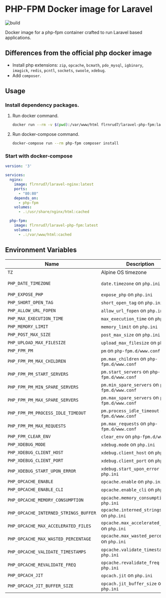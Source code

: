 # PHP-FPM Docker image for Laravel

![build](https://github.com/bl4ck-bird/docker-laravel-php-fpm/workflows/build/badge.svg?branch=master&event=workflow_dispatch)

Docker image for a php-fpm container crafted to run Laravel based applications.

## Differences from the official php docker image

- Install php extensions: `zip`, `opcache`, `bcmath`, `pdo_mysql`, `igbinary`, `imagick`, `redis`, `pcntl`, `sockets`, `swoole`, `xdebug`.
- Add `composer`.

## Usage

### Install dependency packages.

1. Run docker command.
    ```bash
    docker run --rm -v $(pwd):/var/www/html flrnrud7/laravel-php-fpm:latest composer install
    ```
2. Run docker-compose command.
    ```bash
    docker-compose run --rm php-fpm composer install
    ```

### Start with docker-compose

```yml
version: '3'

services:
  nginx:
    image: flrnrud7/laravel-nginx:latest
    ports:
      - "80:80"
    depends_on:
      - php-fpm
    volumes:
      - .:/usr/share/nginx/html:cached

  php-fpm:
    image: flrnrud7/laravel-php-fpm:latest
    volumes:
      - .:/var/www/html:cached
```

## Environment Variables

| Name | Description | Default value |
| ---- | ----------- | ------- |
| `TZ` | Alpine OS timezone | `UTC` |
| `PHP_DATE_TIMEZONE` | `date.timezone` on `php.ini` | `TZ` enviroment variable value |
| `PHP_EXPOSE_PHP` | `expose_php` on `php.ini` | `On` |
| `PHP_SHORT_OPEN_TAG` | `short_open_tag` on `php.ini` | `Off` |
| `PHP_ALLOW_URL_FOPEN` | `allow_url_fopen` on `php.ini` | `Off` |
| `PHP_MAX_EXECUTION_TIME` | `max_execution_time` on `php.ini` | `60` |
| `PHP_MEMORY_LIMIT` | `memory_limit` on `php.ini` | `256M` |
| `PHP_POST_MAX_SIZE` | `post_max_size` on `php.ini` | `100M` |
| `PHP_UPLOAD_MAX_FILESIZE` | `upload_max_filesize` on `php.ini` | `100M` |
| `PHP_FPM_PM` | `pm` on `php-fpm.d/www.conf` | `dynamic` |
| `PHP_FPM_PM_MAX_CHILDREN` | `pm.max_children` on `php-fpm.d/www.conf` | `5` |
| `PHP_FPM_PM_START_SERVERS` | `pm.start_servers` on `php-fpm.d/www.conf` | `2` |
| `PHP_FPM_PM_MIN_SPARE_SERVERS` | `pm.min_spare_servers` on `php-fpm.d/www.conf` | `1` |
| `PHP_FPM_PM_MAX_SPARE_SERVERS` | `pm.max_spare_servers` on `php-fpm.d/www.conf` | `3` |
| `PHP_FPM_PM_PROCESS_IDLE_TIMEOUT` | `pm.process_idle_timeout` on `php-fpm.d/www.conf` | `10s` |
| `PHP_FPM_PM_MAX_REQUESTS` | `pm.max_requests` on `php-fpm.d/www.conf` | `0` |
| `PHP_FPM_CLEAR_ENV` | `clear_env` on `php-fpm.d/www.conf` | `1` |
| `PHP_XDEBUG_MODE` | `xdebug.mode` on `php.ini` | `off` |
| `PHP_XDEBUG_CLIENT_HOST` | `xdebug.client_host` on `php.ini` | `host.docker.internal` |
| `PHP_XDEBUG_CLIENT_PORT` | `xdebug.client_port` on `php.ini` | `9003` |
| `PHP_XDEBUG_START_UPON_ERROR` | `xdebug.start_upon_error` on `php.ini` | `yes` |
| `PHP_OPCACHE_ENABLE` | `opcache.enable` on `php.ini` | `On` |
| `PHP_OPCACHE_ENABLE_CLI` | `opcache.enable_cli` on `php.ini` | `Off` |
| `PHP_OPCACHE_MEMORY_CONSUMPTION` | `opcache.memory_consumption` on `php.ini` | `256` |
| `PHP_OPCACHE_INTERNED_STRINGS_BUFFER` | `opcache.interned_strings_buffer` on `php.ini` | `16` |
| `PHP_OPCACHE_MAX_ACCELERATED_FILES` | `opcache.max_accelerated_files` on `php.ini` | `16229` |
| `PHP_OPCACHE_MAX_WASTED_PERCENTAGE` | `opcache.max_wasted_percentage` on `php.ini` | `10` |
| `PHP_OPCACHE_VALIDATE_TIMESTAMPS` | `opcache.validate_timestamps` on `php.ini` | `On` |
| `PHP_OPCACHE_REVALIDATE_FREQ` | `opcache.revalidate_freq` on `php.ini` | `60` |
| `PHP_OPCACH_JIT` | `opcach.jit` on `php.ini` | `tracing` |
| `PHP_OPCACH_JIT_BUFFER_SIZE` | `opcach.jit_buffer_size` on `php.ini` | `50M` |
